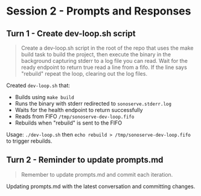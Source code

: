 # Session 2 - Prompts and Responses

## Turn 1 - Create dev-loop.sh script

> Create a dev-loop.sh script in the root of the repo that uses the make build task to build the project, then execute the binary in the background capturing stderr to a log file you can read. Wait for the ready endpoint to return true read a line from a fifo. If the line says "rebuild" repeat the loop, clearing out the log files.

Created `dev-loop.sh` that:
- Builds using `make build`
- Runs the binary with stderr redirected to `sonoserve.stderr.log`
- Waits for the health endpoint to return successfully
- Reads from FIFO `/tmp/sonoserve-dev-loop.fifo`
- Rebuilds when "rebuild" is sent to the FIFO

Usage: `./dev-loop.sh` then `echo rebuild > /tmp/sonoserve-dev-loop.fifo` to trigger rebuilds.

## Turn 2 - Reminder to update prompts.md

> Remember to update prompts.md and commit each iteration.

Updating prompts.md with the latest conversation and committing changes.
